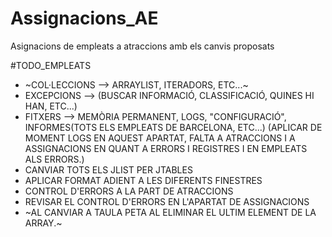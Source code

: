 # Assignacions_AE
Asignacions de empleats a atraccions amb els canvis proposats


#TODO_EMPLEATS
- ~COL·LECCIONS --> ARRAYLIST, ITERADORS, ETC...~
- EXCEPCIONS --> (BUSCAR INFORMACIÓ, CLASSIFICACIÓ, QUINES HI HAN, ETC...)
- FITXERS --> MEMÒRIA PERMANENT, LOGS, "CONFIGURACIÓ", INFORMES(TOTS ELS EMPLEATS DE BARCELONA, ETC...) (APLICAR DE MOMENT LOGS EN AQUEST APARTAT, FALTA A ATRACCIONS I A ASSIGNACIONS EN QUANT A ERRORS I REGISTRES I EN EMPLEATS ALS ERRORS.)
- CANVIAR TOTS ELS JLIST PER JTABLES
- APLICAR FORMAT ADIENT A LES DIFERENTS FINESTRES
- CONTROL D'ERRORS A LA PART DE ATRACCIONS
- REVISAR EL CONTROL D'ERRORS EN L'APARTAT DE ASSIGNACIONS 
- ~AL CANVIAR A TAULA PETA AL ELIMINAR EL ULTIM ELEMENT DE LA ARRAY.~